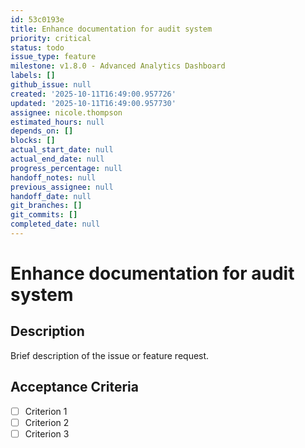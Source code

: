 ```yaml
---
id: 53c0193e
title: Enhance documentation for audit system
priority: critical
status: todo
issue_type: feature
milestone: v1.8.0 - Advanced Analytics Dashboard
labels: []
github_issue: null
created: '2025-10-11T16:49:00.957726'
updated: '2025-10-11T16:49:00.957730'
assignee: nicole.thompson
estimated_hours: null
depends_on: []
blocks: []
actual_start_date: null
actual_end_date: null
progress_percentage: null
handoff_notes: null
previous_assignee: null
handoff_date: null
git_branches: []
git_commits: []
completed_date: null
---
```


# Enhance documentation for audit system

## Description

Brief description of the issue or feature request.

## Acceptance Criteria

- [ ] Criterion 1
- [ ] Criterion 2
- [ ] Criterion 3